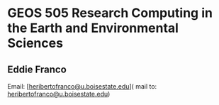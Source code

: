 # GEOS 505 Research Computing in the Earth and Environmental Sciences

## Eddie Franco

Email: [heribertofranco@u.boisestate.edu]( mail to: heribertofranco@u.boisestate.edu)
